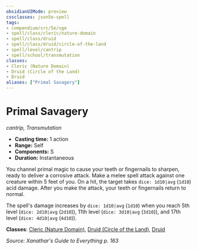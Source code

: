 ```yaml
---
obsidianUIMode: preview
cssclasses: json5e-spell
tags:
- compendium/src/5e/xge
- spell/class/cleric/nature-domain
- spell/class/druid
- spell/class/druid/circle-of-the-land
- spell/level/cantrip
- spell/school/transmutation
classes:
- Cleric (Nature Domain)
- Druid (Circle of the Land)
- Druid
aliases: ["Primal Savagery"]
---
```

# Primal Savagery
*cantrip, Transmutation*  

- **Casting time:** 1 action
- **Range:** Self
- **Components:** S
- **Duration:** Instantaneous

You channel primal magic to cause your teeth or fingernails to sharpen, ready to deliver a corrosive attack. Make a melee spell attack against one creature within 5 feet of you. On a hit, the target takes `dice: 1d10|avg` (`1d10`) acid damage. After you make the attack, your teeth or fingernails return to normal.

The spell's damage increases by `dice: 1d10|avg` (`1d10`) when you reach 5th level (`dice: 2d10|avg` (`2d10`)), 11th level (`dice: 3d10|avg` (`3d10`)), and 17th level (`dice: 4d10|avg` (`4d10`)).

**Classes**: [Cleric (Nature Domain)](4-Resources/Compendium/classes/cleric-nature-domain.md), [Druid (Circle of the Land)](4-Resources/Compendium/classes/druid-circle-of-the-land.md), [Druid](4-Resources/Compendium/classes/druid.md)

*Source: Xanathar's Guide to Everything p. 163*
